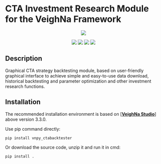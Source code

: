 # CTA Investment Research Module for the VeighNa Framework

<p align="center">
  <img src ="https://vnpy.oss-cn-shanghai.aliyuncs.com/vnpy-logo.png"/>
</p>

<p align="center">
    <img src ="https://img.shields.io/badge/version-1.1.1-blueviolet.svg"/>
    <img src ="https://img.shields.io/badge/platform-windows|linux|macos-yellow.svg"/>
    <img src ="https://img.shields.io/badge/python-3.7|3.8|3.9|3.10-blue.svg" />
    <img src ="https://img.shields.io/github/license/vnpy/vnpy.svg?color=orange"/>
</p>

## Description

Graphical CTA strategy backtesting module, based on user-friendly graphical interface to achieve simple and easy-to-use data download, historical backtesting and parameter optimization and other investment research functions.

## Installation

The recommended installation environment is based on [[**VeighNa Studio**](https://github.com/paperswithbacktest/vnpy)] above version 3.3.0.

Use pip command directly:

```bash
pip install vnpy_ctabacktester
```

Or download the source code, unzip it and run it in cmd:

```bash
pip install .
```
